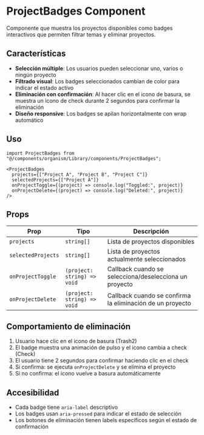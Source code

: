 # ProjectBadges Component

Componente que muestra los proyectos disponibles como badges interactivos que permiten filtrar temas y eliminar proyectos.

## Características

- **Selección múltiple**: Los usuarios pueden seleccionar uno, varios o ningún proyecto
- **Filtrado visual**: Los badges seleccionados cambian de color para indicar el estado activo
- **Eliminación con confirmación**: Al hacer clic en el icono de basura, se muestra un icono de check durante 2 segundos para confirmar la eliminación
- **Diseño responsive**: Los badges se apilan horizontalmente con wrap automático

## Uso

```tsx
import ProjectBadges from "@/components/organism/Library/components/ProjectBadges";

<ProjectBadges
  projects={["Project A", "Project B", "Project C"]}
  selectedProjects={["Project A"]}
  onProjectToggle={(project) => console.log("Toggled:", project)}
  onProjectDelete={(project) => console.log("Deleted:", project)}
/>
```

## Props

| Prop | Tipo | Descripción |
|------|------|-------------|
| `projects` | `string[]` | Lista de proyectos disponibles |
| `selectedProjects` | `string[]` | Lista de proyectos actualmente seleccionados |
| `onProjectToggle` | `(project: string) => void` | Callback cuando se selecciona/deselecciona un proyecto |
| `onProjectDelete` | `(project: string) => void` | Callback cuando se confirma la eliminación de un proyecto |

## Comportamiento de eliminación

1. Usuario hace clic en el icono de basura (Trash2)
2. El badge muestra una animación de pulso y el icono cambia a check (Check)
3. El usuario tiene 2 segundos para confirmar haciendo clic en el check
4. Si confirma: se ejecuta `onProjectDelete` y se elimina el proyecto
5. Si no confirma: el icono vuelve a basura automáticamente

## Accesibilidad

- Cada badge tiene `aria-label` descriptivo
- Los badges usan `aria-pressed` para indicar el estado de selección
- Los botones de eliminación tienen labels específicos según el estado de confirmación
